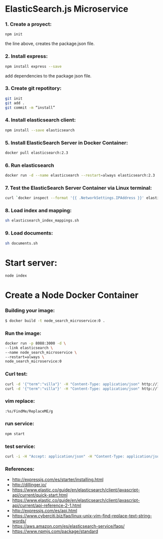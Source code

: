# ElasticSearch.js Microservice

### 1. Create a proyect:

```sh
npm init
```

the line above, creates the package.json file.

### 2. Install express:

```sh
npm install express --save
```

add dependencies to the package json file.

### 3. Create git repotitory:

```sh
git init
git add .
git commit -m “install”
```

### 4. Install elasticsearch client:

```sh
npm install --save elasticsearch
```

### 5. Install ElasticSearch Server in Docker Container:

```sh
docker pull elasticsearch:2.3
```

### 6. Run elasticsearch

```sh
docker run -d --name elasticsearch --restart=always elasticsearch:2.3
```

### 7. Test the ElasticSearch Server Container via Linux terminal:

```sh
curl `docker inspect --format '{{ .NetworkSettings.IPAddress }}' elasticsearch`':9200'
```

### 8. Load index and mapping:

```sh
sh elasticsearch_index_mappings.sh
```

### 9. Load documents:

```sh
sh documents.sh
```

# Start server:

```sh
node index
```

# Create a Node Docker Container


### Building your image:
```sh
$ docker build -t node_search_microservice:0 .
```

### Run the image:
```sh
docker run -p 8088:3000 -d \
--link elasticsearch \
--name node_search_microservice \
--restart=always \
node_search_microservice:0
```

### Curl test:
```sh
curl -d '{"term":"villa"}' -H "Content-Type: application/json" http://127.0.0.1:3000/search
curl -d '{"term":"villa"}' -H "Content-Type: application/json" http://localhost:8088/search
```

### vim replace:
```sh
:%s/FindMe/ReplaceME/g
```

### run service:
```sh
npm start
```

### test service:
```sh
curl -i -H "Accept: application/json" -H "Content-Type: application/json" http://`docker inspect --format '{{ .NetworkSettings.IPAddress }}' elasticsearch`:3000/ping
```


### References:
* http://expressjs.com/es/starter/installing.html
* http://dillinger.io/
* https://www.elastic.co/guide/en/elasticsearch/client/javascript-api/current/quick-start.html
* https://www.elastic.co/guide/en/elasticsearch/client/javascript-api/current/api-reference-2-1.html
* http://expressjs.com/es/api.html
* https://www.cyberciti.biz/faq/linux-unix-vim-find-replace-text-string-words/
* https://aws.amazon.com/es/elasticsearch-service/faqs/
* https://www.npmjs.com/package/standard

